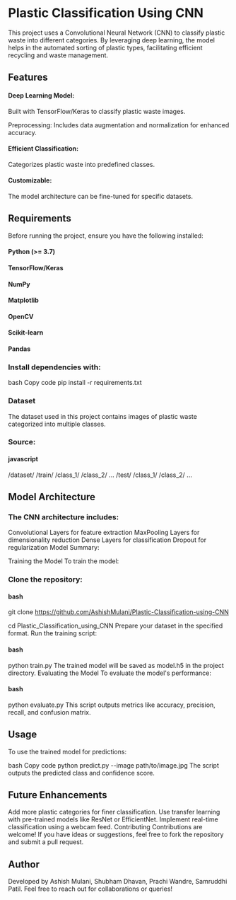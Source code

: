 # Plastic Classification Using CNN
This project uses a Convolutional Neural Network (CNN) to classify plastic waste into different categories. By leveraging deep learning, the model helps in the automated sorting of plastic types, facilitating efficient recycling and waste management.

## Features
#### Deep Learning Model: 
Built with TensorFlow/Keras to classify plastic waste images.

Preprocessing: 
Includes data augmentation and normalization for enhanced accuracy.

#### Efficient Classification: 
Categorizes plastic waste into predefined classes.

#### Customizable: 
The model architecture can be fine-tuned for specific datasets.

## Requirements
Before running the project, ensure you have the following installed:

#### Python (>= 3.7)
#### TensorFlow/Keras
#### NumPy
#### Matplotlib
#### OpenCV
#### Scikit-learn
#### Pandas

### Install dependencies with:

bash
Copy code
pip install -r requirements.txt

### Dataset
The dataset used in this project contains images of plastic waste categorized into multiple classes.

### Source:

#### javascript
/dataset/
    /train/
        /class_1/
        /class_2/
        ...
    /test/
        /class_1/
        /class_2/
        ...
## Model Architecture
### The CNN architecture includes:

Convolutional Layers for feature extraction
MaxPooling Layers for dimensionality reduction
Dense Layers for classification
Dropout for regularization
Model Summary:



Training the Model
To train the model:

### Clone the repository:
#### bash
git clone https://github.com/AshishMulani/Plastic-Classification-using-CNN

cd Plastic_Classification_using_CNN
Prepare your dataset in the specified format.
Run the training script:
#### bash
python train.py
The trained model will be saved as model.h5 in the project directory.
Evaluating the Model
To evaluate the model's performance:

#### bash
python evaluate.py
This script outputs metrics like accuracy, precision, recall, and confusion matrix.


## Usage
To use the trained model for predictions:

bash
Copy code
python predict.py --image path/to/image.jpg
The script outputs the predicted class and confidence score.

## Future Enhancements
Add more plastic categories for finer classification.
Use transfer learning with pre-trained models like ResNet or EfficientNet.
Implement real-time classification using a webcam feed.
Contributing
Contributions are welcome! If you have ideas or suggestions, feel free to fork the repository and submit a pull request.


## Author
Developed by Ashish Mulani, Shubham Dhavan, Prachi Wandre, Samruddhi Patil.
Feel free to reach out for collaborations or queries!

